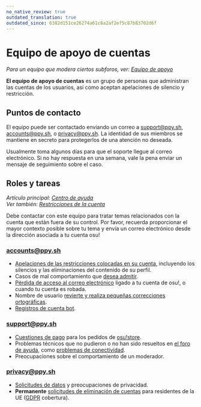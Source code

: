 ```yaml
---
no_native_review: true
outdated_translation: true
outdated_since: 6382d151ce26274a61c8a2af2ef5c87b83702d6f
---
```


# Equipo de apoyo de cuentas

*Para un equipo que modera ciertos subforos, ver: [Equipo de apoyo](/wiki/People/The_Team/Support_Team)*

**El equipo de apoyo de cuentas** es un grupo de personas que administran las cuentas de los usuarios, así como aceptan apelaciones de silencio y restricción.

## Puntos de contacto

El equipo puede ser contactado enviando un correo a [support@ppy.sh](mailto:support@ppy.sh), [accounts@ppy.sh](mailto:accounts@ppy.sh), o [privacy@ppy.sh](mailto:privacy@ppy.sh). La identidad de sus miembros se mantiene en secreto para protegerlos de una atención no deseada.

Usualmente toma algunos días para que el soporte llegue al correo electrónico. Si no hay respuesta en una semana, vale la pena enviar un mensaje de seguimiento sobre el caso.

## Roles y tareas

*Artículo principal: [Centro de ayuda](/wiki/Help_centre)*\
*Ver también: [Restricciones de la cuenta](/wiki/Help_centre/Account_restrictions)*

Debe contactar con este equipo para tratar temas relacionados con la cuenta que están fuera de su control. Por favor, recuerda proporcionar el mayor contexto posible sobre tu tema y envía un correo electrónico desde la dirección asociada a tu cuenta osu!

### [accounts@ppy.sh](mailto:accounts@ppy.sh)

- [Apelaciones de las restricciones colocadas en su cuenta](/wiki/Help_centre/Account_restrictions), incluyendo los silencios y las eliminaciones del contenido de su perfil.
- Casos de mal comportamiento que [desea admitir](/wiki/Reporting_bad_behaviour/Handling_foul_play#what-can-i-do-if-i've-roken-the-rules?).
- [Pérdida de acceso al correo electrónico](/wiki/Help_centre/Account#sign-in) ligado a tu cuenta de osu!, o cuando tu cuenta es robada.
- Nombre de usuario [revierte y realiza pequeñas correcciones ortográficas](/wiki/Help_centre/Account#name-changes).
- [Registros de cuenta bot](/wiki/Bot_account).

### [support@ppy.sh](mailto:support@ppy.sh)

- [Cuestiones de pago](/wiki/Help_centre/Account#supporter) para los pedidos de [osu!store](https://osu.ppy.sh/store/listing).
- Problemas técnicos que no pudieron o no han sido resueltos en [el foro de ayuda](https://osu.ppy.sh/community/forums/5), como [problemas de conectividad](/wiki/Help_centre/Client#online-features).
- Preocupaciones sobre el comportamiento de un moderador.

### [privacy@ppy.sh](mailto:privacy@ppy.sh)

- [Solicitudes de datos](/wiki/Legal/Privacy#data-controller) y preocupaciones de privacidad.
- **Permanente** [solicitudes de eliminación de cuentas](/wiki/Legal/Privacy#your-rights-and-control) para residentes de la UE ([GDPR](https://en.wikipedia.org/wiki/General_Data_Protection_Regulation) cobertura).
